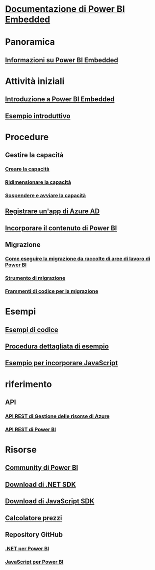 # [Documentazione di Power BI Embedded](index.md)

# Panoramica
## [Informazioni su Power BI Embedded](what-is-power-bi-embedded.md)

# Attività iniziali
## [Introduzione a Power BI Embedded](get-started.md)
## [Esempio introduttivo](https://powerbi.microsoft.com/documentation/powerbi-developer-embed-sample-app-owns-data/)

# Procedure
## Gestire la capacità
### [Creare la capacità](create-capacity.md)
### [Ridimensionare la capacità](scale-capacity.md)
### [Sospendere e avviare la capacità](pause-start.md)
## [Registrare un'app di Azure AD](https://powerbi.microsoft.com/documentation/powerbi-developer-register-app/)
## [Incorporare il contenuto di Power BI](https://powerbi.microsoft.com/documentation/powerbi-developer-embedding-content/)

## Migrazione
### [Come eseguire la migrazione da raccolte di aree di lavoro di Power BI](migrate-from-power-bi-workspace-collections.md)
### [Strumento di migrazione](migrate-tool.md)
### [Frammenti di codice per la migrazione](migrate-code-snippets.md)

# Esempi
## [Esempi di codice](https://github.com/Microsoft/PowerBI-Developer-Samples)
## [Procedura dettagliata di esempio](https://powerbi.microsoft.com/documentation/powerbi-developer-embed-sample-app-owns-data/)
## [Esempio per incorporare JavaScript](https://microsoft.github.io/PowerBI-JavaScript/demo/)

# riferimento
## API
### [API REST di Gestione delle risorse di Azure](https://docs.microsoft.com/rest/api/power-bi-embedded/)
### [API REST di Power BI](https://msdn.microsoft.com/en-us/library/mt147898.aspx)

# Risorse
## [Community di Power BI](http://community.powerbi.com/t5/Developer/bd-p/Developer)
## [Download di .NET SDK](https://www.nuget.org/packages/Microsoft.PowerBI.Api/)
## [Download di JavaScript SDK](https://www.nuget.org/packages/Microsoft.PowerBI.JavaScript/)
## [Calcolatore prezzi](https://azure.microsoft.com/pricing/calculator/)
## Repository GitHub
### [.NET per Power BI](https://github.com/Microsoft/PowerBI-CSharp)
### [JavaScript per Power BI](https://github.com/Microsoft/PowerBI-JavaScript)


